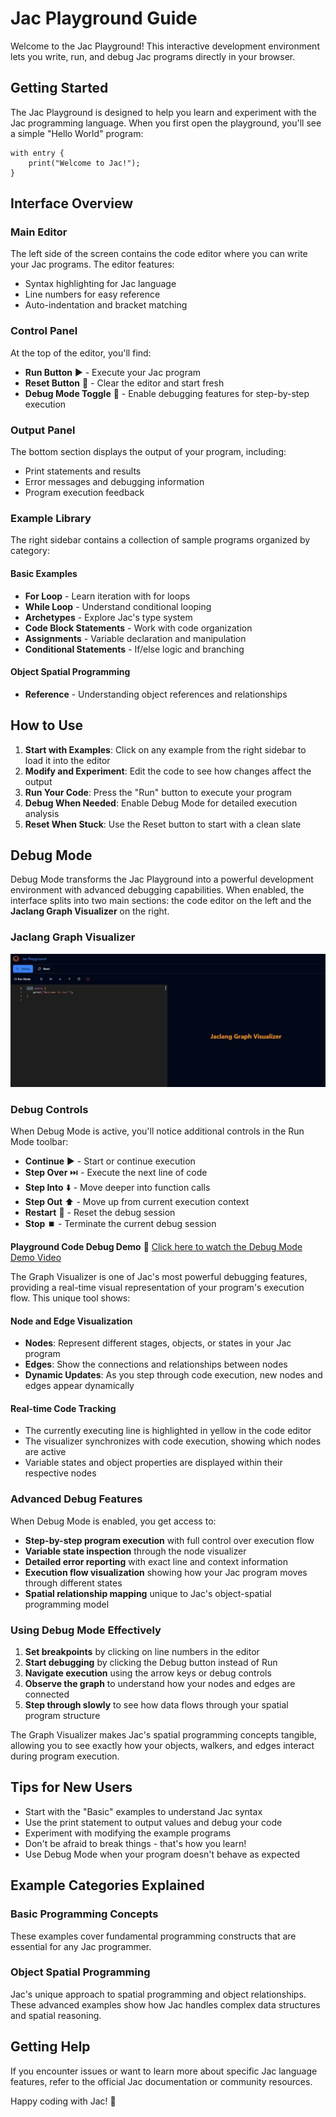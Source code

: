 # Jac Playground Guide

Welcome to the Jac Playground! This interactive development environment lets you write, run, and debug Jac programs directly in your browser.

## Getting Started

The Jac Playground is designed to help you learn and experiment with the Jac programming language. When you first open the playground, you'll see a simple "Hello World" program:

```jac
with entry {
    print("Welcome to Jac!");
}
```

## Interface Overview

### Main Editor
The left side of the screen contains the code editor where you can write your Jac programs. The editor features:

- Syntax highlighting for Jac language
- Line numbers for easy reference
- Auto-indentation and bracket matching

### Control Panel
At the top of the editor, you'll find:

- **Run Button** ▶️ - Execute your Jac program
- **Reset Button** 🔄 - Clear the editor and start fresh
- **Debug Mode Toggle** 🐛 - Enable debugging features for step-by-step execution

### Output Panel
The bottom section displays the output of your program, including:

- Print statements and results
- Error messages and debugging information
- Program execution feedback

### Example Library
The right sidebar contains a collection of sample programs organized by category:

#### Basic Examples
- **For Loop** - Learn iteration with for loops
- **While Loop** - Understand conditional looping
- **Archetypes** - Explore Jac's type system
- **Code Block Statements** - Work with code organization
- **Assignments** - Variable declaration and manipulation
- **Conditional Statements** - If/else logic and branching

#### Object Spatial Programming
- **Reference** - Understanding object references and relationships

## How to Use

1. **Start with Examples**: Click on any example from the right sidebar to load it into the editor
2. **Modify and Experiment**: Edit the code to see how changes affect the output
3. **Run Your Code**: Press the "Run" button to execute your program
4. **Debug When Needed**: Enable Debug Mode for detailed execution analysis
5. **Reset When Stuck**: Use the Reset button to start with a clean slate

## Debug Mode
Debug Mode transforms the Jac Playground into a powerful development environment with advanced debugging capabilities. When enabled, the interface splits into two main sections: the code editor on the left and the **Jaclang Graph Visualizer** on the right.

### Jaclang Graph Visualizer

![Debug Mode with Graph Visualizer](../assets/visualizer.jpg)

### Debug Controls

When Debug Mode is active, you'll notice additional controls in the Run Mode toolbar:

- **Continue** ▶️ - Start or continue execution
- **Step Over** ⏭️ - Execute the next line of code
- **Step Into** ⬇️ - Move deeper into function calls
- **Step Out** ⬆️ - Move up from current execution context
- **Restart** 🔄 - Reset the debug session
- **Stop** ⏹️ - Terminate the current debug session

**Playground Code Debug Demo**
🎥 [Click here to watch the Debug Mode Demo Video](../assets/playground_demo.mp4)

The Graph Visualizer is one of Jac's most powerful debugging features, providing a real-time visual representation of your program's execution flow. This unique tool shows:

#### Node and Edge Visualization
- **Nodes**: Represent different stages, objects, or states in your Jac program
- **Edges**: Show the connections and relationships between nodes
- **Dynamic Updates**: As you step through code execution, new nodes and edges appear dynamically

#### Real-time Code Tracking
- The currently executing line is highlighted in yellow in the code editor
- The visualizer synchronizes with code execution, showing which nodes are active
- Variable states and object properties are displayed within their respective nodes

### Advanced Debug Features

When Debug Mode is enabled, you get access to:

- **Step-by-step program execution** with full control over execution flow
- **Variable state inspection** through the node visualizer
- **Detailed error reporting** with exact line and context information
- **Execution flow visualization** showing how your Jac program moves through different states
- **Spatial relationship mapping** unique to Jac's object-spatial programming model

### Using Debug Mode Effectively

1. **Set breakpoints** by clicking on line numbers in the editor
2. **Start debugging** by clicking the Debug button instead of Run
3. **Navigate execution** using the arrow keys or debug controls
4. **Observe the graph** to understand how your nodes and edges are connected
5. **Step through slowly** to see how data flows through your spatial program structure

The Graph Visualizer makes Jac's spatial programming concepts tangible, allowing you to see exactly how your objects, walkers, and edges interact during program execution.


## Tips for New Users

- Start with the "Basic" examples to understand Jac syntax
- Use the print statement to output values and debug your code
- Experiment with modifying the example programs
- Don't be afraid to break things - that's how you learn!
- Use Debug Mode when your program doesn't behave as expected

## Example Categories Explained

### Basic Programming Concepts
These examples cover fundamental programming constructs that are essential for any Jac programmer.

### Object Spatial Programming
Jac's unique approach to spatial programming and object relationships. These advanced examples show how Jac handles complex data structures and spatial reasoning.

## Getting Help

If you encounter issues or want to learn more about specific Jac language features, refer to the official Jac documentation or community resources.

Happy coding with Jac! 🚀